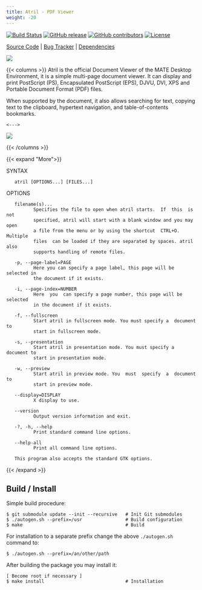 ```yaml
---
title: Atril - PDF Viewer
weight: -20
---
```


<span class="badge-placeholder">[![Build Status](https://travis-ci.org/mate-desktop/atril.svg?branch=master)](https://travis-ci.org/github/mate-desktop/mate-desktop)</span>
<span class="badge-placeholder">[![GitHub release](https://img.shields.io/github/v/release/mate-desktop/atril)](https://github.com/mate-desktop/mate-desktop/releases/latest)</span>
<span class="badge-placeholder">[![GitHub contributors](https://img.shields.io/github/contributors/mate-desktop/atril)](https://github.com/mate-desktop/atril/graphs/contributors)</span>
<span class="badge-placeholder">[![License](https://img.shields.io/github/license/mate-desktop/atril)](https://github.com/mate-desktop/atril/blob/main/LICENSE)</span>

[Source Code](https://github.com/mate-desktop/atril) | [Bug Tracker](https://github.com/mate-desktop/atril/issues) | [Dependencies](https://github.com/mate-desktop/atril/blob/master/.build.yml)

![](https://raw.githubusercontent.com/mate-desktop/atril/master/data/icons/scalable/apps/atril.svg)

{{< columns >}}
Atril  is the official Document Viewer of the MATE Desktop Environment,
it is a simple multi-page document viewer. It  can  display  and  print
PostScript (PS), Encapsulated PostScript (EPS), DJVU, DVI, XPS and Portable Document Format (PDF) files.

When supported by the document, it  also  allows  searching  for  text,
copying  text to the clipboard, hypertext navigation, and table-of-contents bookmarks.

    <--->

[![](/mate-desktop/applications/images/atril-window.png)](/mate-desktop/applications/images/atril-window.png)

{{< /columns >}}



{{< expand "More">}}

SYNTAX

       atril [OPTIONS...] [FILES...]

OPTIONS

       filename(s)...
              Specifies the file to open when atril starts.  If  this  is  not
              specified, atril will start with a blank window and you may open
              a file from the menu or by using the shortcut  CTRL+O.  Multiple
              files  can be loaded if they are separated by spaces. atril also
              supports handling of remote files.

       -p, --page-label=PAGE
              Here you can specify a page label, this page will be selected in
              the document if it exists.

       -i, --page-index=NUMBER
              Here  you  can specify a page number, this page will be selected
              in the document if it exists.

       -f, --fullscreen
              Start atril in fullscreen mode. You must specify a  document  to
              start in fullscreen mode.

       -s, --presentation
              Start atril in presentation mode. You must specify a document to
              start in presentation mode.

       -w, --preview
              Start atril in preview mode. You  must  specify  a  document  to
              start in preview mode.

       --display=DISPLAY
              X display to use.

       --version
              Output version information and exit.

       -?, -h, --help
              Print standard command line options.

       --help-all
              Print all command line options.

       This program also accepts the standard GTK options.

{{< /expand >}}

## Build / Install

Simple build procedure:

```
$ git submodule update --init --recursive   # Init Git submodules
$ ./autogen.sh --prefix=/usr                # Build configuration
$ make                                      # Build
```
For installation to a separate prefix change the above `./autogen.sh` command to:

```
$ ./autogen.sh --prefix=/an/other/path
```

After building the package you may install it:

```
[ Become root if necessary ]
$ make install                              # Installation
```

